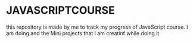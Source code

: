 # JAVASCRIPTCOURSE
this repository is made by me to track my progress of JavaScript course. I am doing and the Mini projects that i am creatinf while doing it
